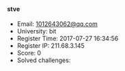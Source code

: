 #### stve  

* Email: 1012643062@qq.com  
* University: bit  
* Register Time: 2017-07-27 16:34:56  
* Register IP: 211.68.3.145  
* Score: 0  
* Solved challenges: 
